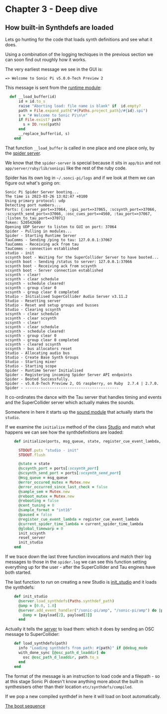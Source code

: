 # Chapter 3 - Deep dive

## How built-in Synthdefs are loaded

Lets go hunting for the code that loads synth definitions and see what it does.

Using a combination of the logging techiques in the previous section we can soon find out roughly how it works.

The very earliest message we see in the GUI is:

```
=> Welcome to Sonic Pi v5.0.0-Tech Preview 2
```

This message is sent from the [runtime module](https://github.com/sonic-pi-net/sonic-pi/blob/dev/app/server/ruby/lib/sonicpi/runtime.rb#L558):

```ruby
  def __load_buffer(id)
      id = id.to_s
      raise "Aborting load: file name is blank" if  id.empty?
      path = File.expand_path("#{Paths.project_path}/#{id}.spi")
      s = "# Welcome to Sonic Pi\n\n"
      if File.exist? path
        s = IO.read(path)
      end
      __replace_buffer(id, s)
    end
```

That function `__load_buffer` is called in one place and one place only, by the [spider server](https://github.com/sonic-pi-net/sonic-pi/blob/dev/app/server/ruby/bin/spider-server.rb).

We know that the `spider-server` is special because it sits in `app/bin` and not `app/server/ruby/lib/sonicpi` like the rest of the ruby code.

Spider has its own log in `~/.sonci-pi/logs` and if we look at them we can figure out what's going on:

```
Sonic Pi Spider Server booting...
The time is 2023-03-26 13:02:47 +0100
Using primary protocol: udp
Detecting port numbers...
Ports: {:server_port=>37064, :gui_port=>37065, :scsynth_port=>37066, :scsynth_send_port=>37066, :osc_cues_port=>4560, :tau_port=>37067, :listen_to_tau_port=>37071}
Token: 520542600
Opening UDP Server to listen to GUI on port: 37064
Spider - Pulling in modules...
Spider - Starting Runtime Server
TauComms - Sending /ping to tau: 127.0.0.1:37067
TauComms - Receiving ack from tau
TauComms - connection established
studio - init
scsynth boot - Waiting for the SuperCollider Server to have booted...
scsynth boot - Sending /status to server: 127.0.0.1:37066
scsynth boot - Receiving ack from scsynth
scsynth boot - Server connection established
scsynth - clear!
scsynth - clear schedule 
scsynth - schedule cleared!
scsynth - group clear 0
scsynth - group clear 0 completed
Studio - Initialised SuperCollider Audio Server v3.11.2
Studio - Resetting server
Studio - Reset and setup groups and busses
Studio - Clearing scsynth
scsynth - clear schedule
scsynth - clear scsynth
scsynth - clear!
scsynth - clear schedule 
scsynth - schedule cleared!
scsynth - group clear 0
scsynth - group clear 0 completed
scsynth - cleared scsynth
scsynth - bus allocators reset
Studio - Allocating audio bus
Studio - Create Base Synth Groups
Studio - Starting mixer
Studio - Starting scope
Spider - Runtime Server Initialised
Spider - Registering incoming Spider Server API endpoints
Spider - Booted Successfully.
Spider - v5.0.0-Tech Preview 2, OS raspberry, on Ruby  2.7.4 | 2.7.0.
Spider - ------------------------------------------
```

It co-ordinates the dance with the Tau server that handles timing and events and the SuperCollider server which actually makes the sounds.

Somewhere in here it starts up the [sound module](https://github.com/sonic-pi-net/sonic-pi/blob/dev/app/server/ruby/lib/sonicpi/lang/sound.rb#L68) that actually starts the `studio`.

If we examine the `initialize` method of the class [Studio](https://github.com/sonic-pi-net/sonic-pi/blob/dev/app/server/ruby/lib/sonicpi/studio.rb#L25) and match what happens we can see how the synthdefinitions are loaded:

```ruby
    def initialize(ports, msg_queue, state, register_cue_event_lambda, current_spider_time_lambda)

      STDOUT.puts "studio - init"
      STDOUT.flush

      @state = state
      @scsynth_port = ports[:scsynth_port]
      @scsynth_send_port = ports[:scsynth_send_port]
      @msg_queue = msg_queue
      @error_occured_mutex = Mutex.new
      @error_occurred_since_last_check = false
      @sample_sem = Mutex.new
      @reboot_mutex = Mutex.new
      @rebooting = false
      @cent_tuning = 0
      @sample_format = "int16"
      @paused = false
      @register_cue_event_lambda = register_cue_event_lambda
      @current_spider_time_lambda = current_spider_time_lambda
      @global_timewarp = 0
      init_scsynth
      reset_server
      init_studio
    end
```

If we trace down the last three function invocations and match their log messages to those in the `spider.log` we can see this function setting everything up for the user - after the SuperCollider and Tau engines have both started.

The last function to run on creating a new Studio is [init_studio](https://github.com/sonic-pi-net/sonic-pi/blob/dev/app/server/ruby/lib/sonicpi/studio.rb#L72) and it loads the synthdefs:

```ruby
    def init_studio
      @server.load_synthdefs(Paths.synthdef_path)
      @amp = [0.0, 1.0]
      @server.add_event_handler("/sonic-pi/amp", "/sonic-pi/amp") do |payload|
        @amp = [payload[2], payload[3]]
      end
```

Actually it tells the [server](https://github.com/sonic-pi-net/sonic-pi/blob/dev/app/server/ruby/lib/sonicpi/server.rb#L155) to load them: which it does by sending an OSC message to SuperCollider:

```ruby
    def load_synthdefs(path)
      info "Loading synthdefs from path: #{path}" if @debug_mode
      with_done_sync [@osc_path_d_loaddir] do
        osc @osc_path_d_loaddir, path.to_s
      end
    end
```

The format of the message is an instruction to load code and a filepath - so at this stage Sonic Pi doesn't know anything more about the built in synthesisers other than their location `etc/synthdefs/compiled`.

If we pop a new compiled synthdef in here it will load on boot automatically.

[The boot sequence](./images/uml/boot_sequence.png)
